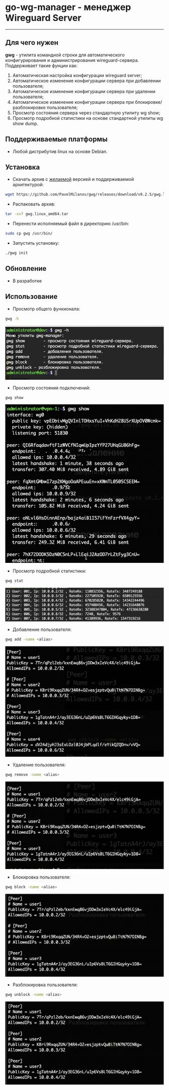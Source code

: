 # go-wg-manager - менеджер Wireguard Server

---

## Для чего нужен

**gwg** - утилита командной строки для автоматического конфигурирования  и администрирования wireguard-сервера.
Поддерживает такие фунции как:

1) Автоматическая настройка конфигурации wireguard server;
2) Автоматическое изменение конфигурации сервера при добавлении пользователя;
3) Автоматическое изменение конфигурации сервера при удалении пользователя;
4) Автоматическое изменение конфигурации сервера при блокировке/разблокировке пользователя;
5) Просмотр состояния сервера через стандартную утилиту wg show;
6) Просмотр подробной статистики на основе стандартной утилиты wg show dump.

## Поддерживаемые платформы

- Любой дистрибутив linux на основе Debian.

## Установка

- Скачать архив с [желаемой](https://github.com/PavelMilanov/gwg/releases) версией и поддерживаемой архитектурой:

```bash
wget https://github.com/PavelMilanov/gwg/releases/download/v0.2.5/gwg.linux_amd64.tar
```

- Распаковать архив:

```bash
tar -xvf gwg.linux_amd64.tar
```

- Перенести исполняемый файл в директорию /usr/bin:

```bash
sudo cp gwg /usr/bin/
```

- Запустить установку:

```bash
./gwg init
```

## Обновление

- В разработке

## Использование

- Просмотр общего функионала:

```bash
gwg -h
```

![gwg help](./docs/images/menu.png)

- Просмотр состояния подключений:

```bash
gwg show
```

![gwg show](./docs/images/show.png)

- Просмотр подробной статистики:

```bash
gwg stat
```

![gwg stat](./docs/images/stat.png)

- Добавление пользователя:

```bash
gwg add -name <alias>
```

![gwg add](./docs/images/add.png)

- Удаление пользователя:

```bash
gwg remove -name <alias>
```

![gwg remove](./docs/images/remove.png)

- Блокировка пользователя:

```bash
gwg block -name <alias>
```

![gwg block](docs/images/block.png)

- Разблокировка пользователя:

```bash
gwg unblock -name <alias>
```

![gwg unblock](./docs/images/unblock.png)

